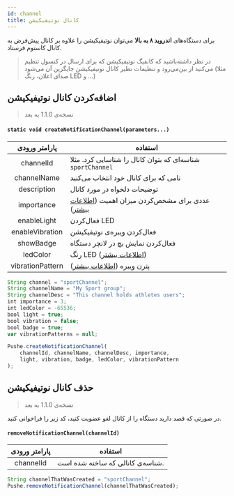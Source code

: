 ```yaml
---
id: channel
title: کانال نوتیفیکیشن
---
```



برای دستگاه‌های **اندروید ۸ به بالا** می‌توان نوتیفیکیشن را علاوه بر کانال پیش‌فرض به کانال کاستوم‌ فرستاد.

> در نظر داشته‌باشید که کانفیگ نوتیفیکیشن که برای ارسال در کنسول تنظیم می‌کنید از بین‌می‌رود و تنظیمات نظیر کانال نوتیفیکیشن جایگزین آن می‌شود (مثلا صدای اعلان، رنگ LED و ...)

## اضافه‌کردن کانال نوتیفیکیشن
> نسخه‌ی 1.1.0 به بعد

<div dir='ltr'>

#### `static void createNotificationChannel(parameters...)`

</div>

|پارامتر ورودی|استفاده|
|:--:|--|
|channelId| شناسه‌ای که بتوان کانال را شناسایی کرد. مثلا `sportChannel`|
|channelName|نامی که برای کانال خود انتخاب می‌کنید|
|description|توضیحات دلخواه در مورد کانال|
|importance|عددی برای مشخص‌کردن میزان اهمیت ([اطلاعات بیشتر](https://developer.android.com/training/notify-user/channels#importance))|
|enableLight|فعال‌کردن LED|
|enableVibration|فعال‌کردن ویبره‌ی نوتیفیکیشن|
|showBadge|فعال‌کردن نمایش بچ در لانچر دستگاه|
|ledColor|رنگ LED ([اطلاعات بیشتر](https://developer.android.com/reference/android/app/NotificationChannel.html#setLightColor(int)))|
|vibrationPattern|پترن ویبره ([اطلاعات بیشتر](https://developer.android.com/reference/android/app/NotificationChannel.html#setVibrationPattern(long[])))|


```js
String channel = "sportChannel";
String channelName = "My Sport group";
String channelDesc = "This channel holds athletes users";
int importance = 3;
int ledColor = -65536;
bool light = true;
bool vibration = false;
bool badge = true;
var vibrationPatterns = null;

Pushe.createNotificationChannel(
    channelId, channelName, channelDesc, importance,
    light, vibration, badge, ledColor, vibrationPattern
);
```

## حذف کانال نوتیفیکیشن
> نسخه‌ی 1.1.0 به بعد

در صورتی که قصد دارید دستگاه را از کانال لغو عضویت کنید، کد زیر را فراخوانی کنید.

<div dir='ltr'>

#### `removeNotificationChannel(channelId)`

</div>

|پارامتر ورودی|استفاده|
|:--:|--|
|channelId|شناسه‌ی کانالی که ساخته شده است.|

```js
String channelThatWasCreated = "sportChannel";
Pushe.removeNotificationChannel(channelThatWasCreated);
```